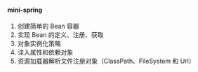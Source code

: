 #### mini-spring

1. 创建简单的 Bean 容器
2. 实现 Bean 的定义、注册、获取
3. 对象实例化策略
4. 注入属性和依赖对象
5. 资源加载器解析文件注册对象（ClassPath、FileSystem 和 Url）
